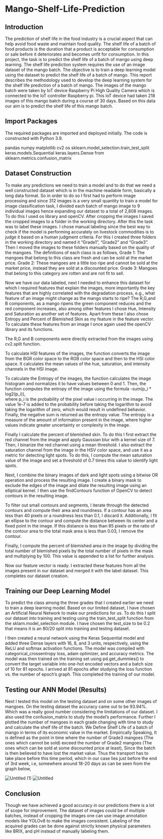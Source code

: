 # Mango-Shelf-Life-Prediction
## Introduction
The prediction of shelf life in the food industry is a crucial aspect that can help avoid food waste and maintain food quality. The shelf life of a batch of food products is the duration that a product is acceptable for consumption or sale before it deteriorates and becomes unfit for consumption. In this project, the task is to predict the shelf life of a batch of mango using deep learning. The shelf life prediction system requires the use of an image dataset of the mango batch. The objective is to train a deep learning model using the dataset to predict the shelf life of a batch of mango. This report describes the methodology used to develop the deep learning system for the shelf life prediction of a batch of mango. The images of the mango batch were taken by IoT device Raspberry Pi High Quality Camera which is connected to the IoT controller  Raspberry pi. This IoT device had taken 218 images of this mango batch during a course of 30 days. Based on this data our aim is to predict the shelf life of this mango batch. 

## Import Packages
The required packages are imported and deployed initially. The code is constructed with Python 3.9. 

pandas 
numpy 
matplotlib
cv2
os
sklearn.model_selection.train_test_split
keras.models.Sequential
keras.layers.Dense
from sklearn.metrics.confusion_matrix

## Dataset Construction 
To make any predictions we need to train a model and to do that we need a well constructed dataset which is in the machine readable form, basically a long data format. So in order to do so I first had to perform image processing and since 312 images is a very small quantity to train a model for image classification task, I divided each batch of mango image to 9 individual images hence expanding our dataset to a total of 2,808 images. To do this I used os library and openCV. After cropping the images I saved the cropped images to a folder in the working directory. After this the task was to label these images. I chose manual labeling since the best way to check if the model is performing accurately on livestock commodities is to judge it based on a human judgment criteria. For this I created three folders in the working directory and named it “Grade1”, “Grade2” and “Grade3”. Then I moved the images to these folders manually based on the quality of the mangoes. The definitions of each class is as follows,
Grade 1: The mangoes that belong to this class are fresh and can be sold at the market price.
Grade 2: These mangoes are a little too ripe and cannot be sold at the market price, instead they are sold at a discounted price.
Grade 3: Mangoes that belong to this category are rotten and are not fit to sell.

Now we have our data labeled, next I needed to enhance this dataset for which I required features that explain the images, more importantly the key features that are highly correlated with the degradation process, e.g., what feature of an image might change as the mango starts to ripe? The R,G,and B components, as a mango ripens the green component reduces and the red component increases, also among other features I chose Hue, Intensity and Saturation as another set of features. Apart from these I also chose Entropy and Percent of Blemished Skin as my feature in the feature vector. To calculate these features from an image I once again used the openCV library and its functions. 

The R,G and B components were directly extracted from the images using cv2.split function.
 
To calculate HSI features of the images, the function converts the image from the BGR color space to the RGB color space and then to the HSI color space. It calculates the mean values of the hue, saturation, and intensity channels in the HSI image.

To calculate the Entropy of the images, the function calculates the image histogram and normalizes it to have values between 0 and 1. Then, the function computes the entropy of the image using the formula 
-sum(p_i * log2(p_i)),  
where p_i is the probability of the pixel value i occurring in the image. The value 1e-7 is added to the probability before taking the logarithm to avoid taking the logarithm of zero, which would result in undefined behavior. Finally, the negative sum is returned as the entropy value. The entropy is a measure of the amount of information present in the image, where higher values indicate greater uncertainty or complexity in the image.

Finally I calculate the percent of blemished skin. To do this I first extract the red channel from the image and apply Gaussian blur with a kernel size of 7. Then, I binarize the red channel using a mean threshold. I also extract the saturation channel from the image in the HSV color space, and use it as a metric for detecting light spots. To do this, I compute the mean saturation value of the image and set a threshold of 0.7 times this value to identify light spots.

Next, I combine the binary images of dark and light spots using a bitwise OR operation and process the resulting image. I create a binary mask to exclude the edges of the image and dilate the resulting image using an elliptical kernel. I then use the findContours function of OpenCV to detect contours in the resulting image.

To filter out small contours and segments, I iterate through the detected contours and compute their area and roundness. If a contour has an area less than 40 pixels or a roundness less than 0.1, I discard it. Additionally, I fit an ellipse to the contour and compute the distance between its center and a fixed point in the image. If this distance is less than 85 pixels or the ratio of the contour area to the total mask area is less than 0.03, I remove the contour.

Finally, I compute the percent of blemished area in the image by dividing the total number of blemished pixels by the total number of pixels in the mask and multiplying by 100. This value is appended to a list for further analysis.

Now our feature vector is ready. I extracted these features from all the images present in our dataset and merged it with the label dataset. This completes our dataset creation.

## Training our Deep Learning Model 
To predict the class among the three grades that I created earlier we need to train a deep learning model. Based on our limited dataset, I have chosen an Artificial Neural Network to make our predictions for us. To do this I split our dataset into training and testing using the train_test_split function from the sklarn.model_selection module. I have chosen the test_size to be 0.2 that means it is an 80/20 split into training and testing dataset. 

I then created a neural network using the Keras Sequential model and added three Dense layers with 16, 8, and 3 units, respectively, using the ReLU and softmax activation functions. The model was compiled with categorical_crossentropy loss, adam optimizer, and accuracy metrics. The model was then trained on the training set using pd.get_dummies() to convert the target variable into one-hot encoded vectors and a batch size of 10 for 81 epochs. I arrived at 81 epochs after studying the loss function vs. the number of epoch’s graph. This completed the training of our model.

## Testing our ANN Model (Results) 
Next I tested this model on the testing dataset and on some other images of mangoes. On the testing dataset the accuracy came out to be 93.94%. Which was a really good number considering the limitations of our dataset. I also used the confusion_matrix to study the model’s performance. Further I plotted the number of mangoes in each grade changing with time to study and calculate the shelf life of the batch. We Define Shelf Life of a batch of mango in terms of its economic value in the market. Empirically Speaking, It is defined as the point in time where the number of Grade3 mangoes (The ones which cannot be sold) exceed the number of Grade2 mangoes (The ones which can be sold at some discounted price at least), Since the batch is then believed to have lost the market value. Thus the transport has to take place before this time period, which in our case lies just before the end of 3rd week, i.e, somewhere around 18-20 days as can be seen from the graph below,

![Untitled (1)](https://github.com/Vinayak-Pandey-2001/Mango-Shelf-Life-Prediction/assets/108610717/c8765b25-bade-4a9e-bb41-1235dcf21e7f)
![Untitled](https://github.com/Vinayak-Pandey-2001/Mango-Shelf-Life-Prediction/assets/108610717/09a2dfba-ca48-4aeb-8af1-f561a682fb75)


## Conclusion
Though we have achieved a good accuracy in our predictions there is a lot of scope for improvement. The dataset of images could be of multiple batches, instead of cropping the images one can use image annotation models like YOLOv8 to make the images consistent. Labeling of the acquired grades can be done against strictly known physical parameters like BRIX, and pH instead of manually labeling them.

